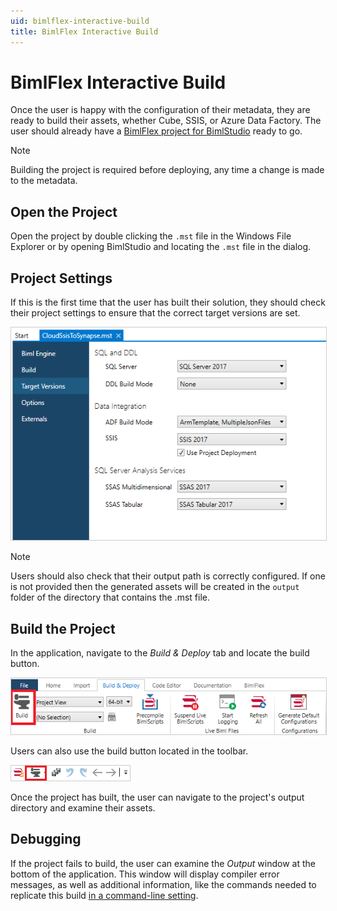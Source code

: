 ```yaml
---
uid: bimlflex-interactive-build
title: BimlFlex Interactive Build
---
```

# BimlFlex Interactive Build

Once the user is happy with the configuration of their metadata, they are ready to build their assets, whether Cube, SSIS, or Azure Data Factory. The user should already have a [BimlFlex project for BimlStudio](setup-bimlstudio-project.md) ready to go.

>[!NOTE]
> Building the project is required before deploying, any time a change is made to the metadata.

## Open the Project

Open the project by double clicking the `.mst` file in the Windows File Explorer or by opening BimlStudio and locating the `.mst` file in the dialog.

## Project Settings

If this is the first time that the user has built their solution, they should check their project settings to ensure that the correct target versions are set.

<img 
    src="images/targetversionsettings.png" 
    style="border: 1px solid #CCC;" 
    title="Apply Data Type Mappings Dialog Box" 
/>

>[!NOTE]
> Users should also check that their output path is correctly configured. If one is not provided then the generated assets will be created in the `output` folder of the directory that contains the .mst file.

## Build the Project

In the application, navigate to the *Build & Deploy* tab and locate the build button.

<img 
    src="images/mainbuild.png" 
    style="border: 1px solid #CCC;" 
    title="Apply Data Type Mappings Dialog Box" 
/>

Users can also use the build button located in the toolbar.

<img 
    src="images/toolbarbuild.png" 
    style="border: 1px solid #CCC;" 
    title="Apply Data Type Mappings Dialog Box" 
/>

Once the project has built, the user can navigate to the project's output directory and examine their assets.

## Debugging

If the project fails to build, the user can examine the *Output* window at the bottom of the application. This window will display compiler error messages, as well as additional information, like the commands needed to replicate this build [in a command-line setting](command-line-build.md).
